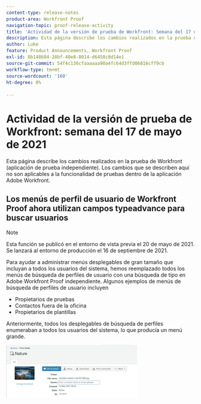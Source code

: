 ```yaml
---
content-type: release-notes
product-area: Workfront Proof
navigation-topic: proof-release-activity
title: 'Actividad de la versión de prueba de Workfront: Semana del 17 de mayo de 2021'
description: Esta página describe los cambios realizados en la prueba de Workfront (aplicación de prueba independiente). Los cambios que se describen aquí no son aplicables a la funcionalidad de pruebas dentro de la aplicación Adobe Workfront.
author: Luke
feature: Product Announcements, Workfront Proof
exl-id: 8b148684-28bf-40e8-8014-d6458c8d14e1
source-git-commit: 54f4c136cfaaaaaa90a4fc64d3ffd06816cff9cb
workflow-type: tm+mt
source-wordcount: '160'
ht-degree: 0%

---
```


# Actividad de la versión de prueba de Workfront: semana del 17 de mayo de 2021

Esta página describe los cambios realizados en la prueba de Workfront (aplicación de prueba independiente). Los cambios que se describen aquí no son aplicables a la funcionalidad de pruebas dentro de la aplicación Adobe Workfront.

## Los menús de perfil de usuario de Workfront Proof ahora utilizan campos typeadvance para buscar usuarios

>[!NOTE]
>
>Esta función se publicó en el entorno de vista previa el 20 de mayo de 2021. Se lanzará al entorno de producción el 16 de septiembre de 2021.

Para ayudar a administrar menús desplegables de gran tamaño que incluyan a todos los usuarios del sistema, hemos reemplazado todos los menús de búsqueda de perfiles de usuario con una búsqueda de tipo en Adobe Workfront Proof independiente. Algunos ejemplos de menús de búsqueda de perfiles de usuario incluyen

* Propietarios de pruebas
* Contactos fuera de la oficina
* Propietarios de plantillas

Anteriormente, todos los desplegables de búsqueda de perfiles enumeraban a todos los usuarios del sistema, lo que producía un menú grande.

![](assets/user-profile-typeahead-350x142.png)
